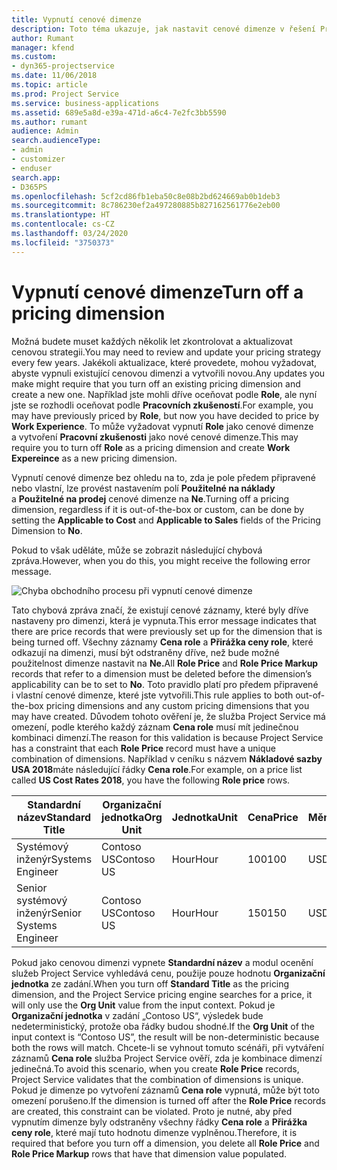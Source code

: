 ```yaml
---
title: Vypnutí cenové dimenze
description: Toto téma ukazuje, jak nastavit cenové dimenze v řešení Project Service.
author: Rumant
manager: kfend
ms.custom:
- dyn365-projectservice
ms.date: 11/06/2018
ms.topic: article
ms.prod: Project Service
ms.service: business-applications
ms.assetid: 689e5a8d-e39a-471d-a6c4-7e2fc3bb5590
ms.author: rumant
audience: Admin
search.audienceType:
- admin
- customizer
- enduser
search.app:
- D365PS
ms.openlocfilehash: 5cf2cd86fb1eba50c8e08b2bd624669ab0b1deb3
ms.sourcegitcommit: 8c786230ef2a497280885b827162561776e2eb00
ms.translationtype: HT
ms.contentlocale: cs-CZ
ms.lasthandoff: 03/24/2020
ms.locfileid: "3750373"
---
```

# <a name="turn-off-a-pricing-dimension"></a><span data-ttu-id="4dc83-103">Vypnutí cenové dimenze</span><span class="sxs-lookup"><span data-stu-id="4dc83-103">Turn off a pricing dimension</span></span>

<span data-ttu-id="4dc83-104">Možná budete muset každých několik let zkontrolovat a aktualizovat cenovou strategii.</span><span class="sxs-lookup"><span data-stu-id="4dc83-104">You may need to review and update your pricing strategy every few years.</span></span> <span data-ttu-id="4dc83-105">Jakékoli aktualizace, které provedete, mohou vyžadovat, abyste vypnuli existující cenovou dimenzi a vytvořili novou.</span><span class="sxs-lookup"><span data-stu-id="4dc83-105">Any updates you make might require that you turn off an existing pricing dimension and create a new one.</span></span> <span data-ttu-id="4dc83-106">Například jste mohli dříve oceňovat podle **Role**, ale nyní jste se rozhodli oceňovat podle **Pracovních zkušeností**.</span><span class="sxs-lookup"><span data-stu-id="4dc83-106">For example, you may have previously priced by **Role**, but now you have decided to price by **Work Experience**.</span></span> <span data-ttu-id="4dc83-107">To může vyžadovat vypnutí **Role** jako cenové dimenze a vytvoření **Pracovní zkušenosti** jako nové cenové dimenze.</span><span class="sxs-lookup"><span data-stu-id="4dc83-107">This may require you to turn off **Role** as a pricing dimension and create **Work Expereince** as a new pricing dimension.</span></span> 

<span data-ttu-id="4dc83-108">Vypnutí cenové dimenze bez ohledu na to, zda je pole předem připravené nebo vlastní, lze provést nastavením polí **Použitelné na náklady** a **Použitelné na prodej** cenové dimenze na **Ne**.</span><span class="sxs-lookup"><span data-stu-id="4dc83-108">Turning off a pricing dimension, regardless if it is out-of-the-box or custom, can be done by setting the **Applicable to Cost** and **Applicable to Sales** fields of the Pricing Dimension to **No**.</span></span>

<span data-ttu-id="4dc83-109">Pokud to však uděláte, může se zobrazit následující chybová zpráva.</span><span class="sxs-lookup"><span data-stu-id="4dc83-109">However, when you do this, you might receive the following error message.</span></span>

![Chyba obchodního procesu při vypnutí cenové dimenze](media/Business-Process-Error.png)


<span data-ttu-id="4dc83-111">Tato chybová zpráva značí, že existují cenové záznamy, které byly dříve nastaveny pro dimenzi, která je vypnuta.</span><span class="sxs-lookup"><span data-stu-id="4dc83-111">This error message indicates that there are price records that were previously set up for the dimension that is being turned off.</span></span> <span data-ttu-id="4dc83-112">Všechny záznamy **Cena role** a **Přirážka ceny role**, které odkazují na dimenzi, musí být odstraněny dříve, než bude možné použitelnost dimenze nastavit na **Ne.**</span><span class="sxs-lookup"><span data-stu-id="4dc83-112">All **Role Price** and **Role Price Markup** records that refer to a dimension must be deleted before the dimension’s applicability can be to set to **No**.</span></span> <span data-ttu-id="4dc83-113">Toto pravidlo platí pro předem připravené i vlastní cenové dimenze, které jste vytvořili.</span><span class="sxs-lookup"><span data-stu-id="4dc83-113">This rule applies to both out-of-the-box pricing dimensions and any custom pricing dimensions that you may have created.</span></span> <span data-ttu-id="4dc83-114">Důvodem tohoto ověření je, že služba Project Service má omezení, podle kterého každý záznam **Cena role** musí mít jedinečnou kombinaci dimenzí.</span><span class="sxs-lookup"><span data-stu-id="4dc83-114">The reason for this validation is because Project Service has a constraint that each **Role Price** record must have a unique combination of dimensions.</span></span> <span data-ttu-id="4dc83-115">Například v ceníku s názvem **Nákladové sazby USA 2018**máte následující řádky **Cena role**.</span><span class="sxs-lookup"><span data-stu-id="4dc83-115">For example, on a price list called **US Cost Rates 2018**, you have the following **Role price** rows.</span></span> 

| <span data-ttu-id="4dc83-116">Standardní název</span><span class="sxs-lookup"><span data-stu-id="4dc83-116">Standard Title</span></span>         | <span data-ttu-id="4dc83-117">Organizační jednotka</span><span class="sxs-lookup"><span data-stu-id="4dc83-117">Org Unit</span></span>    |<span data-ttu-id="4dc83-118">Jednotka</span><span class="sxs-lookup"><span data-stu-id="4dc83-118">Unit</span></span>   |<span data-ttu-id="4dc83-119">Cena</span><span class="sxs-lookup"><span data-stu-id="4dc83-119">Price</span></span>  |<span data-ttu-id="4dc83-120">Měna</span><span class="sxs-lookup"><span data-stu-id="4dc83-120">Currency</span></span>  |
| -----------------------|-------------|-------|-------|----------|
| <span data-ttu-id="4dc83-121">Systémový inženýr</span><span class="sxs-lookup"><span data-stu-id="4dc83-121">Systems Engineer</span></span>|<span data-ttu-id="4dc83-122">Contoso US</span><span class="sxs-lookup"><span data-stu-id="4dc83-122">Contoso US</span></span>|<span data-ttu-id="4dc83-123">Hour</span><span class="sxs-lookup"><span data-stu-id="4dc83-123">Hour</span></span>| <span data-ttu-id="4dc83-124">100</span><span class="sxs-lookup"><span data-stu-id="4dc83-124">100</span></span>|<span data-ttu-id="4dc83-125">USD</span><span class="sxs-lookup"><span data-stu-id="4dc83-125">USD</span></span>|
| <span data-ttu-id="4dc83-126">Senior systémový inženýr</span><span class="sxs-lookup"><span data-stu-id="4dc83-126">Senior Systems Engineer</span></span>|<span data-ttu-id="4dc83-127">Contoso US</span><span class="sxs-lookup"><span data-stu-id="4dc83-127">Contoso US</span></span>|<span data-ttu-id="4dc83-128">Hour</span><span class="sxs-lookup"><span data-stu-id="4dc83-128">Hour</span></span>| <span data-ttu-id="4dc83-129">150</span><span class="sxs-lookup"><span data-stu-id="4dc83-129">150</span></span>| <span data-ttu-id="4dc83-130">USD</span><span class="sxs-lookup"><span data-stu-id="4dc83-130">USD</span></span>|


<span data-ttu-id="4dc83-131">Pokud jako cenovou dimenzi vypnete **Standardní název** a modul ocenění služeb Project Service vyhledává cenu, použije pouze hodnotu **Organizační jednotka** ze zadání.</span><span class="sxs-lookup"><span data-stu-id="4dc83-131">When you turn off **Standard Title** as the pricing dimension, and the Project Service pricing engine searches for a price, it will only use the **Org Unit** value from the input context.</span></span> <span data-ttu-id="4dc83-132">Pokud je **Organizační jednotka** v zadání „Contoso US“, výsledek bude nedeterministický, protože oba řádky budou shodné.</span><span class="sxs-lookup"><span data-stu-id="4dc83-132">If the **Org Unit** of the input context is “Contoso US”, the result will be non-deterministic because both the rows will match.</span></span> <span data-ttu-id="4dc83-133">Chcete-li se vyhnout tomuto scénáři, při vytváření záznamů **Cena role** služba Project Service ověří, zda je kombinace dimenzí jedinečná.</span><span class="sxs-lookup"><span data-stu-id="4dc83-133">To avoid this scenario, when you create **Role Price** records, Project Service validates that the combination of dimensions is unique.</span></span> <span data-ttu-id="4dc83-134">Pokud je dimenze po vytvoření záznamů **Cena role** vypnutá, může být toto omezení porušeno.</span><span class="sxs-lookup"><span data-stu-id="4dc83-134">If the dimension is turned off after the **Role Price** records are created, this constraint can be violated.</span></span> <span data-ttu-id="4dc83-135">Proto je nutné, aby před vypnutím dimenze byly odstraněny všechny řádky **Cena role** a **Přirážka ceny role**, které mají tuto hodnotu dimenze vyplněnou.</span><span class="sxs-lookup"><span data-stu-id="4dc83-135">Therefore, it is required that before you turn off a dimension, you delete all **Role Price** and **Role Price Markup** rows that have that dimension value populated.</span></span>

